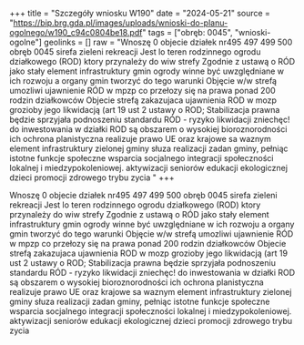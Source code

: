 +++
title = "Szczegóły wniosku W190"
date = "2024-05-21"
source = "https://bip.brg.gda.pl/images/uploads/wnioski-do-planu-ogolnego/w190_c94c0804be18.pdf"
tags = ["obręb: 0045", "wnioski-ogolne"]
geolinks = []
raw = "Wnoszę 0 objecie działek nr495 497 499 500 obręb 0045 sirefa zieleni  rekreacji Jest lo teren rodzinnego ogrodu działkowego (ROD) ktory przynależy do wiw strefy Zgodnie z ustawą o RÓD jako stały element infrastruktury gmin ogrody winne być uwzględniane w ich rozwoju a organy gmin tworzyć do tego warunki Objęcie w/w strefą umozliwi ujawnienie RÓD w mpzp co przełozy się na prawa ponad 200 rodzin działkowców Objecie strefą zakazujaca ujawnienia ROD w mozp grozioby jego likwidacją (art 19 ust 2 ustawy o ROD; Stabilizacja prawna będzie sprzyjała podnoszeniu standardu RÓD - ryzyko likwidacji zniechęc! do inwestowania w działki ROD są obszarem o wysokiej bioroznorodności ich ochrona planistyczna realizuje prawo UE oraz krajowe sa waznym element infrastruktury zielonej gminy słuza realizacji zadan gminy, pełniąc istotne funkcje społeczne wsparcia socjalnego integracji społeczności lokalnej i miedzypokoleniowej. aktywizacji seniorów edukacji ekologicznej dzieci promocji zdrowego trybu zycia "
+++

Wnoszę 0 objecie działek nr495 497 499 500 obręb 0045 sirefa zieleni  rekreacji Jest lo teren
rodzinnego ogrodu działkowego (ROD) ktory przynależy do wiw strefy Zgodnie z ustawą o RÓD jako stały
element infrastruktury gmin ogrody winne być uwzględniane w ich rozwoju a organy gmin tworzyć do tego
warunki Objęcie w/w strefą umozliwi ujawnienie RÓD w mpzp co przełozy się na prawa ponad 200 rodzin
działkowców Objecie strefą zakazujaca ujawnienia ROD w mozp grozioby jego likwidacją (art 19 ust 2
ustawy o ROD; Stabilizacja prawna będzie sprzyjała podnoszeniu standardu RÓD - ryzyko likwidacji
zniechęc! do inwestowania w działki ROD są obszarem o wysokiej bioroznorodności ich ochrona planistyczna
realizuje prawo UE oraz krajowe sa waznym element infrastruktury zielonej gminy słuza realizacji zadan
gminy, pełniąc istotne funkcje społeczne wsparcia socjalnego integracji społeczności lokalnej i
miedzypokoleniowej. aktywizacji seniorów edukacji ekologicznej dzieci promocji zdrowego trybu zycia



